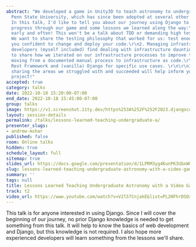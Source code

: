 ```yaml
---
abstract: "We developed a game in Unity3D to teach astronomy to undergraduates at
  Penn State University, which has since been adopted at several other universities.
  In this talk, I'd like to tell you about our journey using Django to track student
  progress through our game and some lessons we learned along the way:\r\n\r\n1. Test
  early and often! This won't be a talk about TDD or demanding high test coverage.
  We want to share the testing philosophy that worked for us: test enough to make
  you confident to change and deploy your code.\r\n2. Managing infrastructure. Many
  developers (myself included) find dealing with infrastructure daunting. I'd like
  to share how we iterated on our infrastructure processes to improve them over time,
  moving from a documented manual process to infrastructure as code.\r\n3. Using Django
  Rest Framework and (vanilla) Django for specific use cases. \r\n\r\nI hope that
  sharing the areas we struggled with and succeeded will help inform your next Django
  project!"
accepted: true
category: talks
date: 2022-10-18 15:20:00-07:00
end_date: 2022-10-18 15:45:00-07:00
group: talks
image: https://v1.screenshot.11ty.dev/https%253A%252F%252F2023.djangocon.eu%252Fpresenters%252Fandrew-mshar%252F/opengraph/
layout: session-details
permalink: /talks/lessons-learned-teaching-undergraduate-a/
presenter_slugs:
- andrew-mshar
published: false
room: Online talks
hidden: true
schedule_layout: full
sitemap: true
slides_url: https://docs.google.com/presentation/d/1LPRM3yg4KunPK3UbxWQjsEyekWK4pynoT-x9hKYu8YM/edit?usp=sharing
slug: lessons-learned-teaching-undergraduate-astronomy-with-a-video-game
summary: ''
tags: null
title: Lessons Learned Teaching Undergraduate Astronomy with a Video Game
track: t2
video_url: https://www.youtube.com/watch?v=V2l57CnjakE&list=PL2NFhrDSOxgXwt-yT9LgRw1eZcA627mXE
---
```


This talk is for anyone interested in using Django. Since I will cover the beginning of our journey, no prior Django knowledge is needed to get something from this talk. It will help to know the basics of web development and Django, but this knowledge is not required. I also hope more experienced developers will learn something from the lessons we'll share.
